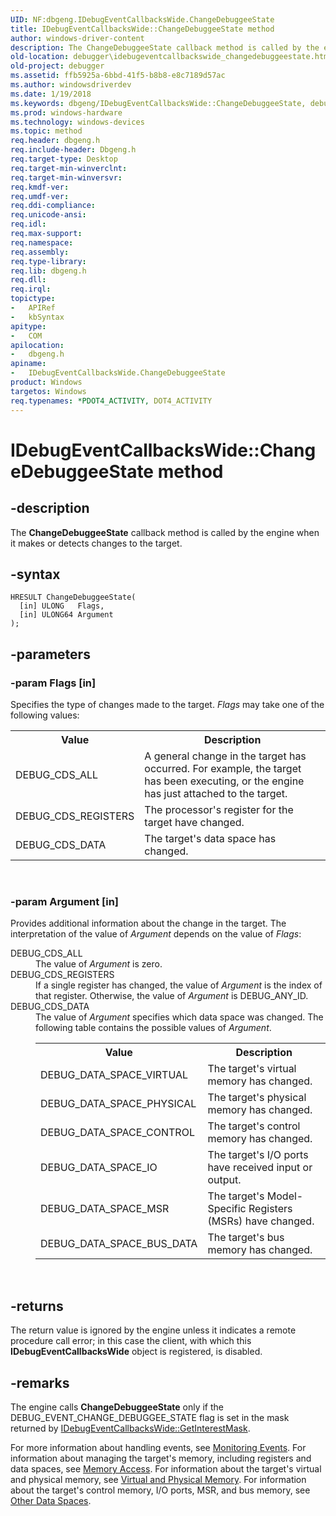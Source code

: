 ```yaml
---
UID: NF:dbgeng.IDebugEventCallbacksWide.ChangeDebuggeeState
title: IDebugEventCallbacksWide::ChangeDebuggeeState method
author: windows-driver-content
description: The ChangeDebuggeeState callback method is called by the engine when it makes or detects changes to the target.
old-location: debugger\idebugeventcallbackswide_changedebuggeestate.htm
old-project: debugger
ms.assetid: ffb5925a-6bbd-41f5-b8b8-e8c7189d57ac
ms.author: windowsdriverdev
ms.date: 1/19/2018
ms.keywords: dbgeng/IDebugEventCallbacksWide::ChangeDebuggeeState, debugger.idebugeventcallbackswide_changedebuggeestate, ChangeDebuggeeState method [Windows Debugging], IDebugEventCallbacksWide interface, IDebugEventCallbacksWide, IDebugEventCallbacksWide::ChangeDebuggeeState, ChangeDebuggeeState, IDebugEventCallbacksWide interface [Windows Debugging], ChangeDebuggeeState method, ChangeDebuggeeState method [Windows Debugging]
ms.prod: windows-hardware
ms.technology: windows-devices
ms.topic: method
req.header: dbgeng.h
req.include-header: Dbgeng.h
req.target-type: Desktop
req.target-min-winverclnt: 
req.target-min-winversvr: 
req.kmdf-ver: 
req.umdf-ver: 
req.ddi-compliance: 
req.unicode-ansi: 
req.idl: 
req.max-support: 
req.namespace: 
req.assembly: 
req.type-library: 
req.lib: dbgeng.h
req.dll: 
req.irql: 
topictype: 
-	APIRef
-	kbSyntax
apitype: 
-	COM
apilocation: 
-	dbgeng.h
apiname: 
-	IDebugEventCallbacksWide.ChangeDebuggeeState
product: Windows
targetos: Windows
req.typenames: *PDOT4_ACTIVITY, DOT4_ACTIVITY
---
```


# IDebugEventCallbacksWide::ChangeDebuggeeState method


## -description


The <b>ChangeDebuggeeState</b> callback method is called by the engine when it makes or detects changes to the target.


## -syntax


````
HRESULT ChangeDebuggeeState(
  [in] ULONG   Flags,
  [in] ULONG64 Argument
);
````


## -parameters




### -param Flags [in]

Specifies the type of changes made to the target.  <i>Flags</i> may take one of the following values:
<table>
<tr>
<th>Value</th>
<th>Description</th>
</tr>
<tr>
<td>
DEBUG_CDS_ALL

</td>
<td>
A general change in the target has occurred. For example, the target has been executing, or the engine has just attached to the target.

</td>
</tr>
<tr>
<td>
DEBUG_CDS_REGISTERS

</td>
<td>
The processor's register for the target have changed.

</td>
</tr>
<tr>
<td>
DEBUG_CDS_DATA

</td>
<td>
The target's data space has changed.

</td>
</tr>
</table> 


### -param Argument [in]

Provides additional information about the change in the target. The interpretation of the value of <i>Argument</i> depends on the value of <i>Flags</i>:

<dl>
<dt><a id="DEBUG_CDS_ALL"></a><a id="debug_cds_all"></a>DEBUG_CDS_ALL</dt>
<dd>
The value of <i>Argument</i> is zero.

</dd>
<dt><a id="DEBUG_CDS_REGISTERS"></a><a id="debug_cds_registers"></a>DEBUG_CDS_REGISTERS</dt>
<dd>
If a single register has changed, the value of <i>Argument</i> is the index of that register.  Otherwise, the value of <i>Argument</i> is DEBUG_ANY_ID.

</dd>
<dt><a id="DEBUG_CDS_DATA"></a><a id="debug_cds_data"></a>DEBUG_CDS_DATA</dt>
<dd>
The value of <i>Argument</i> specifies which data space was changed.  The following table contains the possible values of <i>Argument</i>.

<table>
<tr>
<th>Value</th>
<th>Description</th>
</tr>
<tr>
<td>
DEBUG_DATA_SPACE_VIRTUAL

</td>
<td>
The target's virtual memory has changed.

</td>
</tr>
<tr>
<td>
DEBUG_DATA_SPACE_PHYSICAL

</td>
<td>
The target's physical memory has changed.

</td>
</tr>
<tr>
<td>
DEBUG_DATA_SPACE_CONTROL

</td>
<td>
The target's control memory has changed.

</td>
</tr>
<tr>
<td>
DEBUG_DATA_SPACE_IO

</td>
<td>
The target's I/O ports have received input or output.

</td>
</tr>
<tr>
<td>
DEBUG_DATA_SPACE_MSR

</td>
<td>
The target's Model-Specific Registers (MSRs) have changed.

</td>
</tr>
<tr>
<td>
DEBUG_DATA_SPACE_BUS_DATA

</td>
<td>
The target's bus memory has changed.

</td>
</tr>
</table>
 

</dd>
</dl>



## -returns


The return value is ignored by the engine unless it indicates a remote procedure call error; in this case the client, with which this <b>IDebugEventCallbacksWide</b> object is registered, is disabled.



## -remarks


The engine calls <b>ChangeDebuggeeState</b> only if the DEBUG_EVENT_CHANGE_DEBUGGEE_STATE flag is set in the mask returned by <a href="https://msdn.microsoft.com/library/windows/hardware/ff550625">IDebugEventCallbacksWide::GetInterestMask</a>.

For more information about handling events, see <a href="https://msdn.microsoft.com/library/windows/hardware/ff552239">Monitoring Events</a>.  For information about managing the target's memory, including registers and data spaces, see <a href="https://msdn.microsoft.com/library/windows/hardware/ff552179">Memory Access</a>.  For information about the target's virtual and physical memory, see <a href="https://msdn.microsoft.com/library/windows/hardware/ff561217">Virtual and Physical Memory</a>.  For information about the target's control memory, I/O ports, MSR, and bus memory, see <a href="https://msdn.microsoft.com/library/windows/hardware/ff553172">Other Data Spaces</a>.


